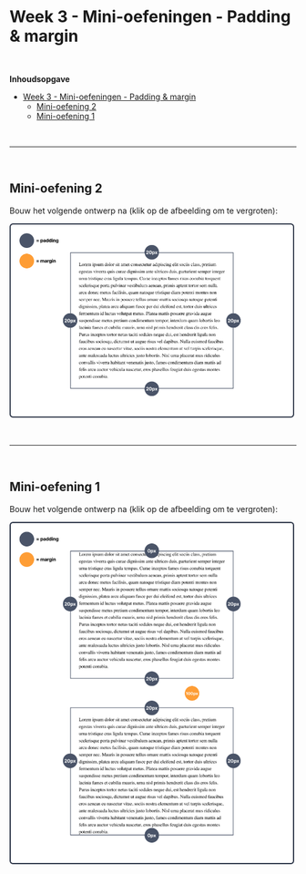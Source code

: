 # Week 3 - Mini-oefeningen - Padding & margin

<br>

**Inhoudsopgave**
<!-- TOC -->
- [Week 3 - Mini-oefeningen - Padding \& margin](#week-3---mini-oefeningen---padding--margin)
  - [Mini-oefening 2](#mini-oefening-2)
  - [Mini-oefening 1](#mini-oefening-1)
<!-- TOC -->


<br><hr><br>

## Mini-oefening 2

Bouw het volgende ontwerp na (klik op de afbeelding om te vergroten):


<img src="./images/Mini-oefening1.png" alt="Mini-oefening 1" title="Mini-oefening 1" width="500">


<br><hr><br>

## Mini-oefening 1

Bouw het volgende ontwerp na (klik op de afbeelding om te vergroten):


<img src="./images/Mini-oefening2.png" alt="Mini-oefening 2" title="Mini-oefening 2" width="500">